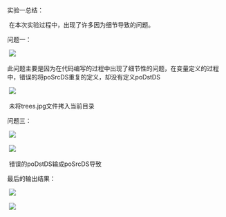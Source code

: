 实验一总结：

​	在本次实验过程中，出现了许多因为细节导致的问题。

问题一：

​	![](http://ww1.sinaimg.cn/large/006AVk9bly1fw823wsn61j30q00dft96.jpg)

​	此问题主要是因为在代码编写的过程中出现了细节性的问题，在变量定义的过程中，错误的将poSrcDS重复的定义，却没有定义poDstDS


​	![](http://ww1.sinaimg.cn/large/006AVk9bly1fw824a0phfj312v0m8ta1.jpg)

​	未将trees.jpg文件拷入当前目录

问题三：

​	![](http://ww1.sinaimg.cn/large/006AVk9bly1fw824k836vj311t0kxgn9.jpg)

​	![](http://ww1.sinaimg.cn/large/006AVk9bly1fw824ry8j4j30um0h0web.jpg)

​	错误的poDstDS输成poSrcDS导致

最后的输出结果：

​	![](http://ww1.sinaimg.cn/large/006AVk9bly1fw824zdb48j30z00kv3zh.jpg)

​	![](http://ww1.sinaimg.cn/large/006AVk9bly1fw825647noj30ys0jmwmx.jpg)
